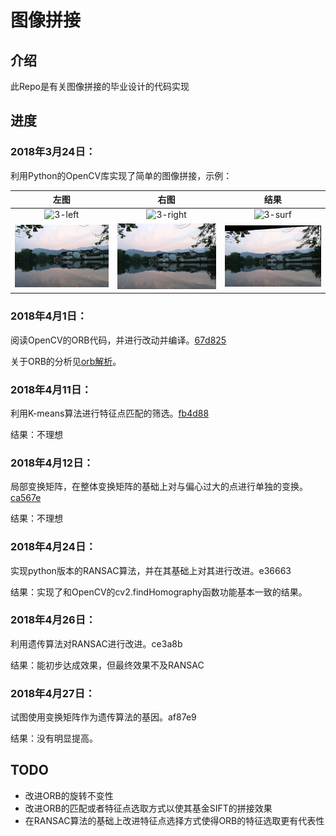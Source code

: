 # 图像拼接

## 介绍

此Repo是有关图像拼接的毕业设计的代码实现

## 进度

### 2018年3月24日：

利用Python的OpenCV库实现了简单的图像拼接，示例：

| 左图 | 右图 | 结果 |
| :--: | :--: | :--: |
|   ![3-left](example/3-left.JPG)   |  ![3-right](example/3-right.JPG)    |   ![3-surf](example/3-surf.jpg)   |
| ![19-left](example/19-left.JPG) | ![19-right](example/19-right.JPG) | ![19-SIFT](example/19-SIFT.jpg) |

### 2018年4月1日：

阅读OpenCV的ORB代码，并进行改动并编译。[67d825](../../commit/67d825b4d58d8a625effdb2d2688caaee8f32c34)

关于ORB的分析见[orb解析](./doc/orb解析/orb解析.md)。



### 2018年4月11日：

利用K-means算法进行特征点匹配的筛选。[fb4d88](../../commit/fb4d88449815402e2f2fdd0692478866eb20a1f0)

结果：不理想



### 2018年4月12日：

局部变换矩阵，在整体变换矩阵的基础上对与偏心过大的点进行单独的变换。[ca567e](../../commit/ca567e5bd39e4dd077962cfe29c08a43bc17d392)

结果：不理想



### 2018年4月24日：

实现python版本的RANSAC算法，并在其基础上对其进行改进。e36663

结果：实现了和OpenCV的cv2.findHomography函数功能基本一致的结果。



### 2018年4月26日：

利用遗传算法对RANSAC进行改进。ce3a8b

结果：能初步达成效果，但最终效果不及RANSAC



### 2018年4月27日：

试图使用变换矩阵作为遗传算法的基因。af87e9

结果：没有明显提高。



## TODO

*   改进ORB的旋转不变性
*   改进ORB的匹配或者特征点选取方式以使其基金SIFT的拼接效果
*   在RANSAC算法的基础上改进特征点选择方式使得ORB的特征选取更有代表性